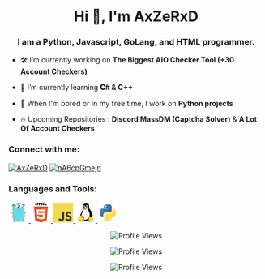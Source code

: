 <h1 align="center">Hi 👋, I'm AxZeRxD</h1>
<h3 align="center">I am a Python, Javascript, GoLang, and HTML programmer.</h3>

- 🛠️ I’m currently working on **The Biggest AIO Checker Tool (+30 Account Checkers)**

- 🌱 I’m currently learning **𝐂# & C++**

- 🚀 When I'm bored or in my free time, I work on **Python projects**

- 🔥 Upcoming Repositories : **Discord MassDM (Captcha Solver)** & **A Lot Of Account Checkers**

<h3 align="left">Connect with me:</h3>
<p align="left">
<a href="https://www.youtube.com/c/nukersop" target="blank"><img align="center" src="https://raw.githubusercontent.com/rahuldkjain/github-profile-readme-generator/master/src/images/icons/Social/youtube.svg" alt="AxZeRxD" height="30" width="40" /></a>
<a href="https://discord.gg/ntop" target="blank"><img align="center" src="https://raw.githubusercontent.com/rahuldkjain/github-profile-readme-generator/master/src/images/icons/Social/discord.svg" alt="nA6cpGmejn" height="30" width="40" /></a>
</p>

<h3 align="left">Languages and Tools:</h3>
<p align="left"> <a href="https://golang.org" target="_blank" rel="noreferrer"> <img src="https://raw.githubusercontent.com/devicons/devicon/master/icons/go/go-original.svg" alt="go" width="40" height="40"/> </a> <a href="https://www.w3.org/html/" target="_blank" rel="noreferrer"> <img src="https://raw.githubusercontent.com/devicons/devicon/master/icons/html5/html5-original-wordmark.svg" alt="html5" width="40" height="40"/> </a> <a href="https://developer.mozilla.org/en-US/docs/Web/JavaScript" target="_blank" rel="noreferrer"> <img src="https://raw.githubusercontent.com/devicons/devicon/master/icons/javascript/javascript-original.svg" alt="javascript" width="40" height="40"/> </a> <a href="https://www.linux.org/" target="_blank" rel="noreferrer"> <img src="https://raw.githubusercontent.com/devicons/devicon/master/icons/linux/linux-original.svg" alt="linux" width="40" height="40"/> </a> <a href="https://www.python.org" target="_blank" rel="noreferrer"> <img src="https://raw.githubusercontent.com/devicons/devicon/master/icons/python/python-original.svg" alt="python" width="40" height="40"/> </a> </p>

<p align="center">
  <img src="https://api.visitorbadge.io/api/VisitorHit?user=AxZeRxD&countColorcountColor&countColor=%23FF0000" alt="Profile Views">
</p>
<p align="center">
  <img src="https://img.shields.io/github/followers/AxZeRxD?color=FF0000&style=for-the-badge&logo=github&label=Follow" alt="Profile Views">
</p>
<p align="center">
  <img src="https://img.shields.io/github/stars/AxZeRxD?color=FF0000&style=for-the-badge&logo=github&label=Star" alt="Profile Views">
</p>
